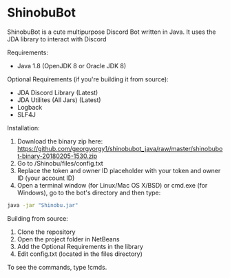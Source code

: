 # ShinobuBot

ShinobuBot is a cute multipurpose Discord Bot written in Java. It uses the JDA library to interact with Discord

Requirements:
- Java 1.8 (OpenJDK 8 or Oracle JDK 8)

Optional Requirements (if you're building it from source): 
- JDA Discord Library (Latest)
- JDA Utilites (All Jars) (Latest)
- Logback
- SLF4J

Installation:
1. Download the binary zip here: https://github.com/georgyorgy1/shinobubot_java/raw/master/shinobubot-binary-20180205-1530.zip
2. Go to /Shinobu/files/config.txt
3. Replace the token and owner ID placeholder with your token and owner ID (your account ID)
4. Open a terminal window (for Linux/Mac OS X/BSD) or cmd.exe (for Windows), go to the bot's directory and then type:
```sh
java -jar "Shinobu.jar"
```

Building from source:
1. Clone the repository
2. Open the project folder in NetBeans
3. Add the Optional Requirements in the library
4. Edit config.txt (located in the files directory)

To see the commands, type !cmds.

